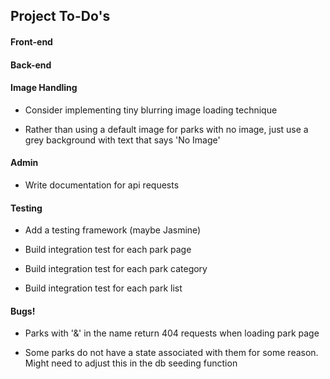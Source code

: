 ## Project To-Do's

#### Front-end

#### Back-end

#### Image Handling

- Consider implementing tiny blurring image loading technique

- Rather than using a default image for parks with no image, just use a grey background with text that says 'No Image'

#### Admin

- Write documentation for api requests

#### Testing

- Add a testing framework (maybe Jasmine)

- Build integration test for each park page

- Build integration test for each park category

- Build integration test for each park list

#### Bugs!

- Parks with '&' in the name return 404 requests when loading park page

- Some parks do not have a state associated with them for some reason. Might need to adjust this in the db seeding function